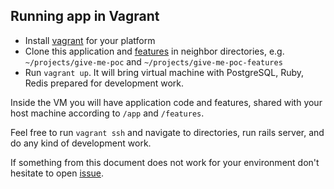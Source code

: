 ## Running app in Vagrant

* Install [vagrant](https://www.vagrantup.com/) for your platform
* Clone this application and [features](https://github.com/howtohireme/give-me-poc-features) in neighbor directories, e.g. `~/projects/give-me-poc` and `~/projects/give-me-poc-features`
* Run `vagrant up`. It will bring virtual machine with PostgreSQL, Ruby, Redis prepared for development work.

Inside the VM you will have application code and features, shared with your host machine according to `/app` and `/features`.

Feel free to run `vagrant ssh` and navigate to directories, run rails server, and do any kind of development work.

If something from this document does not work for your environment don't hesitate to open [issue](https://github.com/howtohireme/give-me-poc/issues).
